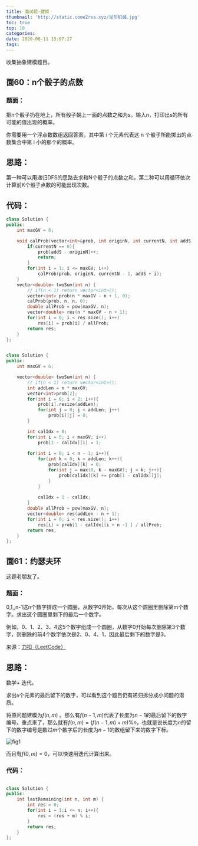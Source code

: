 ```yaml
---
title: 面试题-建模
thumbnail: 'http://static.come2rss.xyz/尼尔机械.jpg'
toc: true
top: 10
categories:
date: 2020-08-11 15:07:27
tags:
---
```


收集抽象建模题目。

<!-- more -->



## 面60：n个骰子的点数

### 题面：

把n个骰子扔在地上，所有骰子朝上一面的点数之和为s。输入n，打印出s的所有可能的值出现的概率。

你需要用一个浮点数数组返回答案，其中第 i 个元素代表这 n 个骰子所能掷出的点数集合中第 i 小的那个的概率。

 

## 思路：

第一种可以用递归DFS的思路去求和N个骰子的点数之和。第二种可以用循环依次计算前K个骰子点数的可能出现次数。

## 代码：

```c++
class Solution {
public:
    int maxGV = 6;

    void calProb(vector<int>&prob, int originN, int currentN, int addS){
        if(currentN == 0){
            prob[addS - originN]++;
            return;
        } 
        for(int i = 1; i <= maxGV; i++)
            calProb(prob, originN, currentN - 1, addS + i);
    }
    vector<double> twoSum(int n) {
        // if(n < 1) return vector<int>();        
        vector<int> prob(n * maxGV - n + 1, 0);
        calProb(prob, n, n, 0);
        double allProb = pow(maxGV, n);
        vector<double> res(n * maxGV - n + 1);
        for(int i = 0; i < res.size(); i++)
            res[i] = prob[i] / allProb;
        return res;
    }
};


class Solution {
public:
    int maxGV = 6;

    vector<double> twoSum(int n) {
        // if(n < 1) return vector<int>();        
        int addLen = n * maxGV;
        vector<int>prob[2];
        for(int i = 0; i < 2; i++){
            prob[i].resize(addLen);
            for(int j = 0; j < addLen; j++)
                prob[i][j] = 0;            
        }

        int calIdx = 0;
        for(int i = 0; i < maxGV; i++)
            prob[1 - calIdx][i] = 1;
        
        for(int i = 0; i < n - 1; i++){
            for(int k = 0; k < addLen; k++){
                prob[calIdx][k] = 0;
                for(int j = max(0, k - maxGV); j < k; j++){
                    prob[calIdx][k] += prob[1 - calIdx][j];
                }
            }
                       
            calIdx = 1 - calIdx;
        }
        double allProb = pow(maxGV, n);
        vector<double> res(addLen - n + 1);
        for(int i = 0; i < res.size(); i++)
            res[i] = prob[1 - calIdx][i + n -1 ] / allProb;
        return res;
    }
};
```

## 面61：约瑟夫环

这题老朋友了。

### 题面：

0,1,,n-1这n个数字排成一个圆圈，从数字0开始，每次从这个圆圈里删除第m个数字。求出这个圆圈里剩下的最后一个数字。

例如，0、1、2、3、4这5个数字组成一个圆圈，从数字0开始每次删除第3个数字，则删除的前4个数字依次是2、0、4、1，因此最后剩下的数字是3。

来源：[力扣（LeetCode）](https://leetcode-cn.com/problems/yuan-quan-zhong-zui-hou-sheng-xia-de-shu-zi-lcof)

## 思路：

数学+ 迭代。

求出`n`个元素的最后留下的数字，可以看到这个题目仍有递归拆分成小问题的潜质。

将原问题建模为$f(n,m)$ 。那么有$f(n-1,m)$代表了长度为$n-1$的最后留下的数字编号。重点来了，那么就有$f(n,m)=(f(n-1,m) + m)\%n$，也就是说长度为$n$的留下的数字编号是数过$m$个数字后的长度为$n-1$的数组留下来的数字下标。

![fig1](http://static.come2rss.xyz/jianzhi_62_fig1.gif)

而且有$f(0,m) = 0$，可以快速用迭代计算出来。



### 代码：

```c++

class Solution {
public:
    int lastRemaining(int n, int m) {
        int res = 0;
        for(int i = 1;i <= n; i++){
            res = (res + m) % i;
        }
        return res;
    }
};
```

